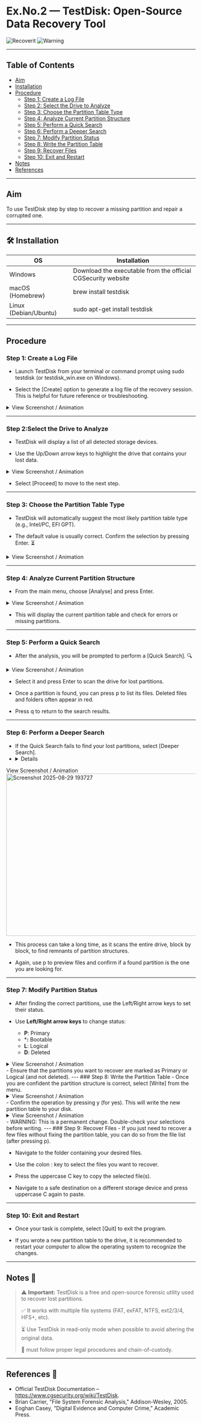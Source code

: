 # Ex.No.2 — TestDisk: Open-Source Data Recovery Tool

![Recoverit](https://img.shields.io/badge/Recoverit-Latest-green)
![Warning](https://img.shields.io/badge/⚠️-Important-red)

---

## Table of Contents
- [Aim](#aim)
- [Installation](#installation)
- [Procedure](#procedure)
  - [Step 1: Create a Log File](#step-1-create-a-log-file)
  - [Step 2: Select the Drive to Analyze](#step-2-select-the-drive-to-analyze)
  - [Step 3: Choose the Partition Table Type](#step-3-choose-the-partition-table-type)
  - [Step 4: Analyze Current Partition Structure](#step-4-analyze-current-partition-structure)
  - [Step 5: Perform a Quick Search](#step-5-perform-a-quick-search)
  - [Step 6: Perform a Deeper Search](#step-6-perform-a-deeper-search)
  - [Step 7: Modify Partition Status](#step-7-modify-partition-status)
  - [Step 8: Write the Partition Table](#step-8-write-the-partition-table)
  - [Step 9: Recover Files](#step-9-recover-files)
  - [Step 10: Exit and Restart](#step-10-exit-and-restart)
- [Notes](#notes)
- [References](#references)

---

## Aim
To use TestDisk step by step to recover a missing partition and repair a corrupted one.

---

## 🛠️ Installation
| OS | Installation |
|----|--------------|
| Windows | Download the executable from the official CGSecurity website |
| macOS (Homebrew) |  brew install testdisk |
| Linux (Debian/Ubuntu) | sudo apt-get install testdisk |

---

## Procedure

### Step 1: Create a Log File
- Launch TestDisk from your terminal or command prompt using sudo testdisk (or testdisk_win.exe on Windows).

- Select the [Create] option to generate a log file of the recovery session. This is helpful for future reference or troubleshooting.
<details>
<summary>View Screenshot / Animation</summary>
<img width="856" height="442" alt="Screenshot 2025-08-29 193402" src="https://github.com/user-attachments/assets/4d78163b-49e4-4804-a1e0-3c5513fca563" />
</details>

---

### Step 2:Select the Drive to Analyze
- TestDisk will display a list of all detected storage devices.

- Use the Up/Down arrow keys to highlight the drive that contains your lost data.

<details>
<summary>View Screenshot / Animation</summary>
<img width="852" height="485" alt="Screenshot 2025-08-29 193459" src="https://github.com/user-attachments/assets/056225ef-bbe5-491f-8046-4f866c25ea2f" />
</details>

- Select [Proceed] to move to the next step.
---

### Step 3:  Choose the Partition Table Type
- TestDisk will automatically suggest the most likely partition table type (e.g., Intel/PC, EFI GPT).

- The default value is usually correct. Confirm the selection by pressing Enter. ⏳

<details>
<summary>View Screenshot / Animation</summary>
<img width="826" height="435" alt="Screenshot 2025-08-29 193538" src="https://github.com/user-attachments/assets/fa7e00c4-4034-4f5b-92c8-d418db81e735" />
</details>

---

### Step 4:  Analyze Current Partition Structure
- From the main menu, choose [Analyse] and press Enter.

<details>
<summary>View Screenshot / Animation</summary>
<img width="852" height="467" alt="Screenshot 2025-08-29 193619" src="https://github.com/user-attachments/assets/4148bc4a-13c8-4876-9129-2caab1e9420a" />
</details>

- This will display the current partition table and check for errors or missing partitions.

---

### Step 5: Perform a Quick Search
- After the analysis, you will be prompted to perform a [Quick Search]. 🔍

<details>
<summary>View Screenshot / Animation</summary>
<img width="864" height="446" alt="Screenshot 2025-08-29 193644" src="https://github.com/user-attachments/assets/dd623e75-b1b1-4726-b724-abb04fddf839" />
</details>

- Select it and press Enter to scan the drive for lost partitions.

- Once a partition is found, you can press p to list its files. Deleted files and folders often appear in red.

- Press q to return to the search results.
---

### Step 6: Perform a Deeper Search
- If the Quick Search fails to find your lost partitions, select [Deeper Search].
- 
  <details>
<summary>View Screenshot / Animation</summary>
<img width="854" height="430" alt="Screenshot 2025-08-29 193727" src="https://github.com/user-attachments/assets/99feaff2-e9bc-4eca-a602-b94ef8d9040c" />
</details>

- This process can take a long time, as it scans the entire drive, block by block, to find remnants of partition structures.

- Again, use p to preview files and confirm if a found partition is the one you are looking for.
---

### Step 7:  Modify Partition Status
- After finding the correct partitions, use the Left/Right arrow keys to set their status.

- Use **Left/Right arrow keys** to change status:  
  - **P**: Primary  
  - ***:** Bootable  
  - **L**: Logical  
  - **D**: Deleted
<details>
<summary>View Screenshot / Animation</summary>
<img width="882" height="454" alt="Screenshot 2025-08-29 193818" src="https://github.com/user-attachments/assets/127fb3d6-5646-4200-9ab7-3a75aa54990f" />
</details>
- Ensure that the partitions you want to recover are marked as Primary or Logical (and not deleted).
---
### Step 8:  Write the Partition Table
- Once you are confident the partition structure is correct, select [Write] from the menu.
<details>
<summary>View Screenshot / Animation</summary>
<img width="832" height="420" alt="Screenshot 2025-08-29 193933" src="https://github.com/user-attachments/assets/235b7303-d90f-467f-b2f4-7ad4722a3368" />
</details>
- Confirm the operation by pressing y (for yes). This will write the new partition table to your disk.
<details>
<summary>View Screenshot / Animation</summary>
<img width="832" height="420" alt="Screenshot 2025-08-29 194024" src="https://github.com/user-attachments/assets/844229ac-566e-4a49-b2e8-392796139fe1" />
</details>
- WARNING: This is a permanent change. Double-check your selections before writing.
---
### Step 9:  Recover Files
- If you just need to recover a few files without fixing the partition table, you can do so from the file list (after pressing p).

- Navigate to the folder containing your desired files.

- Use the colon : key to select the files you want to recover.

- Press the uppercase C key to copy the selected file(s).

- Navigate to a safe destination on a different storage device and press uppercase C again to paste.  
---
### Step 10:  Exit and Restart
- Once your task is complete, select [Quit] to exit the program.

- If you wrote a new partition table to the drive, it is recommended to restart your computer to allow the operating system to recognize the changes.
---

## Notes 📌
> ⚠ **Important:** TestDisk is a free and open-source forensic utility used to recover lost partitions.
> 
> ✅ It works with multiple file systems (FAT, exFAT, NTFS, ext2/3/4, HFS+, etc).
> 
> ⏳ Use TestDisk in read-only mode when possible to avoid altering the original data.
> 
> 💾 must follow proper legal procedures and chain-of-custody.
---

## References 📖
-  Official TestDisk Documentation – https://www.cgsecurity.org/wiki/TestDisk.
-  Brian Carrier, "File System Forensic Analysis," Addison-Wesley, 2005.
-  Eoghan Casey, "Digital Evidence and Computer Crime," Academic Press.
